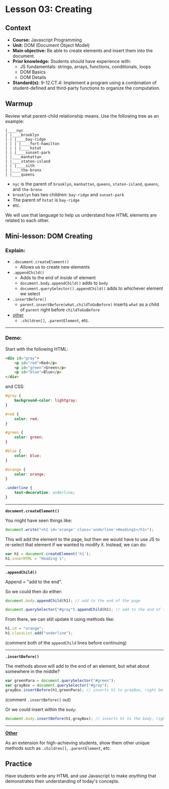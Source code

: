 # Lesson 03: Creating


## Context
* **Course:** Javascript Programming
* **Unit:** DOM (Document Object Model)
* **Main objective:** Be able to create elements and insert them into the document.
* **Prior knowledge:** Students should have experience with:
  * JS fundamentals: strings, arrays, functions, conditionals, loops
  * DOM Basics
  * DOM Details
* **Standard(s):** 9-12.CT.4: Implement a program using a combination of student-defined and third-party functions to organize the computation.


## Warmup

Review what parent-child relationship means. Use the following tree as an example:

```
|____nyc
| |____brooklyn
| | |____bay-ridge
| | | |____fort-hamilton
| | | |____hstat
| | |____sunset-park
| |____manhattan
| |____staten-island
| | |____sith
| |____the-bronx
| |____queens

```
* `nyc` is the parent of `brooklyn`, `manhattan`, `queens`, `staten-island`, `queens`, and `the-bronx`
* `brooklyn` has two children: `bay-ridge` and `sunset-park`
* The parent of `hstat` is `bay-ridge`
* etc.

We will use that language to help us understand how HTML elements are related to each other.

## Mini-lesson: **DOM Creating**

### Explain:

* `.document.createElement()`
  * Allows us to create new elements
* `.appendChild()`
  * Adds to the end of _inside_ of element
  * `document.body.appendChild()` adds to `body`
  * `document.querySelector().appendChild()` adds to whichever element we select
* `.insertBefore()`
  * `parent.insertBefore(what,childToGoBefore)` inserts `what` as a child of `parent` right before `childToGoBefore`
* [other](https://www.w3schools.com/jsref/dom_obj_all.asp)
  * `.children[]`, `.parentElement`, etc.

---

### Demo:

Start with the following HTML:

```html
<div id="gray">
    <p id="red">Red</p>
    <p id="green">Green</p>
    <p id="blue">Blue</p>
</div>
```

and CSS:

```css
#gray {
    background-color: lightgray;
}

#red {
    color: red;
}

#green {
    color: green;
}

#blue {
    color: blue;
}

#orange {
    color: orange;
}

.underline {
    text-decoration: underline;
}
```

---

**`document.createElement()`**

You might have seen things like:

```js
document.write("<h1 id='orange' class='underline'>Heading1</h1>");
```

This will add the element to the page, but then we would have to use JS to re-select that element if we wanted to modify it. Instead, we can do: 

```js
var h1 = document.createElement('h1');
h1.innerHTML = "Heading 1";
```


---

**`.appendChild()`**

Append = "add to the end".

So we could then do either:

```js
document.body.appendChild(h1); // add to the end of the page
```


```js
document.querySelector("#gray").appendChild(h1); // add to the end of the gray div
```

From there, we can still update it using methods like:

```js
h1.id = "orange";
h1.classList.add("underline");
```

(comment both of the `appendChild` lines before continuing)

---

**`.insertBefore()`**

The methods above will add to the end of an element, but what about somewhere in the middle? 

```js
var greenPara = document.querySelector("#green");
var grayBox = document.querySelector("#gray");
grayBox.insertBefore(h1,greenPara); // inserts h1 to grayBox, right before greenPara
```

(comment `.insertBefore()` out)

Or we could insert within the `body`:

```js
document.body.insertBefore(h1,grayBox); // inserts h1 to the body, right before grayBox
```

---

**[Other](https://www.w3schools.com/jsref/dom_obj_all.asp)**

As an extension for high-achieving students, show them other unique methods such as `.children[]`, `.parentElement`, etc.

## Practice
Have students write any HTML and use Javascript to make _anything_ that demonstrates their understanding of today's concepts.
